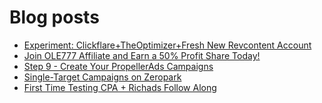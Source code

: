 # Blog posts
<!-- BLOG-POST-LIST:START -->
- [Experiment: Clickflare+TheOptimizer+Fresh New Revcontent Account](https://afflift.com/f/threads/experiment-clickflare-theoptimizer-fresh-new-revcontent-account.10545/)
- [Join OLE777 Affiliate and Earn a 50% Profit Share Today!](https://afflift.com/f/threads/join-ole777-affiliate-and-earn-a-50-profit-share-today.10723/)
- [Step 9 - Create Your PropellerAds Campaigns](https://afflift.com/f/threads/step-9-create-your-propellerads-campaigns.7480/)
- [Single-Target Campaigns on Zeropark](https://afflift.com/f/threads/single-target-campaigns-on-zeropark.10720/)
- [First Time Testing CPA + Richads Follow Along](https://afflift.com/f/threads/first-time-testing-cpa-richads-follow-along.10692/)
<!-- BLOG-POST-LIST:END -->
